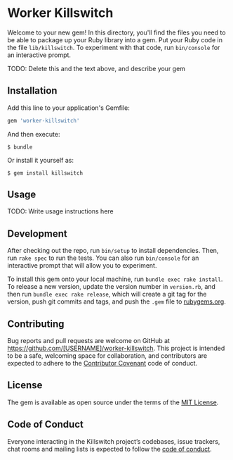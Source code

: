 # Worker Killswitch

Welcome to your new gem! In this directory, you'll find the files you need to be able to package up your Ruby library into a gem. Put your Ruby code in the file `lib/killswitch`. To experiment with that code, run `bin/console` for an interactive prompt.

TODO: Delete this and the text above, and describe your gem

## Installation

Add this line to your application's Gemfile:

```ruby
gem 'worker-killswitch'
```

And then execute:

    $ bundle

Or install it yourself as:

    $ gem install killswitch

## Usage

TODO: Write usage instructions here

## Development

After checking out the repo, run `bin/setup` to install dependencies. Then, run `rake spec` to run the tests. You can also run `bin/console` for an interactive prompt that will allow you to experiment.

To install this gem onto your local machine, run `bundle exec rake install`. To release a new version, update the version number in `version.rb`, and then run `bundle exec rake release`, which will create a git tag for the version, push git commits and tags, and push the `.gem` file to [rubygems.org](https://rubygems.org).

## Contributing

Bug reports and pull requests are welcome on GitHub at https://github.com/[USERNAME]/worker-killswitch. This project is intended to be a safe, welcoming space for collaboration, and contributors are expected to adhere to the [Contributor Covenant](http://contributor-covenant.org) code of conduct.

## License

The gem is available as open source under the terms of the [MIT License](https://opensource.org/licenses/MIT).

## Code of Conduct

Everyone interacting in the Killswitch project’s codebases, issue trackers, chat rooms and mailing lists is expected to follow the [code of conduct](https://github.com/[USERNAME]/killswitch/blob/master/CODE_OF_CONDUCT.md).
